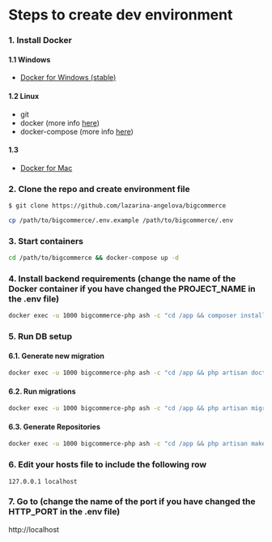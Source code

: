 # Steps to create dev environment

### 1. Install Docker

#### 1.1 Windows
- [Docker for Windows (stable)](https://docs.docker.com/docker-for-windows/install/#download-docker-for-windows)


#### 1.2 Linux
- git
- docker (more info [here](https://docs.docker.com/engine/installation/))
- docker-compose (more info [here](https://docs.docker.com/compose/install/#install-as-a-container))

#### 1.3 
- [Docker for Mac](https://docs.docker.com/docker-for-mac/install/)


### 2. Clone the repo and create environment file
```bash
$ git clone https://github.com/lazarina-angelova/bigcommerce
```

```bash
cp /path/to/bigcommerce/.env.example /path/to/bigcommerce/.env
```

### 3. Start containers
```bash
cd /path/to/bigcommerce && docker-compose up -d
```

### 4. Install backend requirements (change the name of the Docker container if you have changed the PROJECT_NAME in the .env file)
```bash
docker exec -u 1000 bigcommerce-php ash -c "cd /app && composer install --no-ansi -o -n"
```

### 5. Run DB setup

#### 6.1. Generate new migration
```bash
docker exec -u 1000 bigcommerce-php ash -c "cd /app && php artisan doctrine:migrations:generate"
```

#### 6.2. Run migrations
```bash
docker exec -u 1000 bigcommerce-php ash -c "cd /app && php artisan migrate"
```

#### 6.3. Generate Repositories
```bash
docker exec -u 1000 bigcommerce-php ash -c "cd /app && php artisan make:entity --regenerate"
```

### 6. Edit your hosts file to include the following row
`127.0.0.1 localhost`

### 7. Go to  (change the name of the port if you have changed the HTTP_PORT in the .env file)
http://localhost
